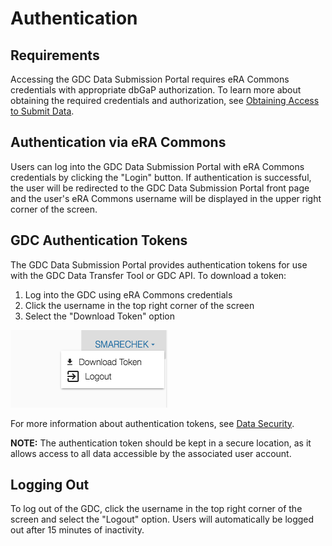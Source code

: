# Authentication

## Requirements

Accessing the GDC Data Submission Portal requires eRA Commons credentials with appropriate dbGaP authorization. To learn more about obtaining the required credentials and authorization, see [Obtaining Access to Submit Data]( https://gdc.cancer.gov/submit-data/obtaining-access-submit-data).

## Authentication via eRA Commons

Users can log into the GDC Data Submission Portal with eRA Commons credentials by clicking the "Login" button. If authentication is successful, the user will be redirected to the GDC Data Submission Portal front page and the user's eRA Commons username will be displayed in the upper right corner of the screen.

## GDC Authentication Tokens

The GDC Data Submission Portal provides authentication tokens for use with the GDC Data Transfer Tool or GDC API. To download a token:

1. Log into the GDC using eRA Commons credentials
1. Click the username in the top right corner of the screen
1. Select the "Download Token" option

![Token Download Link](images/GDC_Submission_Portal_Token_Download.png)

For more information about authentication tokens, see [Data Security](../../Data/Data_Security/Data_Security/#authentication-tokens).

**NOTE:** The authentication token should be kept in a secure location, as it allows access to all data accessible by the associated user account.

## Logging Out

To log out of the GDC, click the username in the top right corner of the screen and select the "Logout" option. Users will automatically be logged out after 15 minutes of inactivity.
